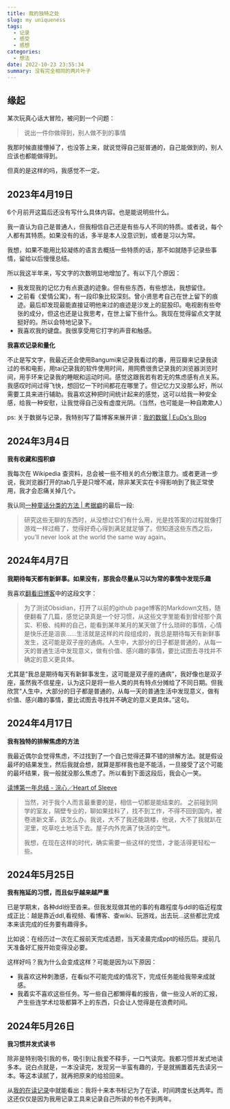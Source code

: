 ```yaml
---
title: 我的独特之处
slug: my uniqueness
tags:
  - 记录
  - 感受
  - 感想
categories:
  - 想法
date: 2022-10-23 23:55:34
summary: 没有完全相同的两片叶子
---
```


## 缘起
某次玩真心话大冒险，被问到一个问题：
>说出一件你做得到，别人做不到的事情

我那时候直接懵掉了，也没答上来，就说觉得自己挺普通的，自己能做到的，别人应该也都能做得到。

但真的是这样的吗，我感觉不一定。

## 2023年4月19日
6个月前开这篇后还没有写什么具体内容。也是能说明些什么。

我一直认为自己是普通人，但我相信自己还是有些与人不同的特质。或者说，每个人都有其特质。如果没有的话，多半是本人没意识到，或者是习以为常。

我想，如果不能用比较凝练的语言去概括一些特质的话，那不如就随手记录些事情，留给以后慢慢总结。

所以我这半年来，写文字的次数明显地增加了。有以下几个原因：
- 我发现我的记忆力有点衰退的迹象。但有些东西，有些想法，我想留住。
- 之前看《爱情公寓》，有一段印象比较深刻。曾小贤思考自己在世上留下的痕迹。最后却发现最能直接证明他来过的痕迹是沙发上的屁股印。电视剧有些夸张的成分，但这也还是让我思考，在世上留下些什么。我现在觉得留点文字就挺好的。所以会特地记录下。
- 我喜欢我的键盘。我很享受用它打字的声音和触感。

**我喜欢记录和量化**

不止是写文字，我最近还会使用Bangumi来记录我看过的番，用豆瓣来记录我读过的书和电影，用tai记录我的软件使用时间，用网费很贵记录我的浏览器浏览时间，用手环来记录我的睡眠和运动时间。感觉这跟我若有若无的焦虑感有点关系。我感叹时间过得飞快，想回忆一下时间都花在哪里了。但记忆力又没那么好，所以需要工具来进行辅助。我喜欢这种把时间统计起来的感觉，这可以给我一种安全感，给我一种安慰，让我觉得自己没有虚度光阴。（当然，也可能是一种自欺欺人）

ps: 关于数据与记录，我特别写了篇博客来展开讲：[我的数据 | EuDs's Blog](https://ds63.eu.org/2023/my-data/ )

## 2024年3月4日
**我有收藏和囤积癖**

我每次在 Wikipedia 查资料，总会被一些不相关的点分散注意力。或者更进一步说，我浏览器打开的tab几乎是只增不减，除非某天实在卡得影响到了我正常使用，我才会忍痛关掉几个。

我认同[一种童话分类的方法 | 考据癖](http://localhost-8080.com/2014/08/folktale-classification-system/)的最后一段:

>研究这些无聊的东西时，从没想过它们有什么用，光是找答案的过程就像打游戏一样过瘾了，觉得好奇心得到满足就足够了。但知道这些东西之后，you’ll never look at the world the same way again。

## 2024年4月7日
**我期待每天都有新鲜事。如果没有，那我会尽量从习以为常的事情中发现乐趣**

我喜欢[翻看旧博客](https://moviezhou.github.io/2021/11/17/old-blogs.html)中的这段文字：
>为了测试Obsidian，打开了以前的github page博客的Markdown文档，随便翻看了几篇，感觉记录真是一个好习惯，从这些文字里能看到曾经那个真实、积极、纯粹的自己，能看到某年某月的某天做了什么琐碎的事情，心情是快乐还是沮丧……生活就是这样的片段组成的，我总是期待每天有新鲜事发生，这可能是双子座的通病。人生中，大部分的日子都是普通的，从每一天的普通生活中发现意义，做有价值、感兴趣的事情，要比试图去寻找并不确定的意义更具体。

尤其是“我总是期待每天有新鲜事发生，这可能是双子座的通病”，我好像也是双子座，虽然我不信星座，认为这只是将一些人类的共有特点分摊给了不同日期。但我欣赏“人生中，大部分的日子都是普通的，从每一天的普通生活中发现意义，做有价值、感兴趣的事情，要比试图去寻找并不确定的意义更具体。”这句。

## 2024年4月17日
**我有独特的排解焦虑的方法**

我最近偶尔会觉得焦虑，不过找到了一个自己觉得还算不错的排解方法。就是假设最坏的结果发生，然后我就会想，就算是那样我也是不能活，一旦接受了这个可能的最坏结果，我一般就没那么焦虑了。所以看到下面这段后，我会心一笑。

[读博第一年总结 - 浣心／Heart of Sleeve](https://blog.loikein.one/posts/2022-09-21-phd-first-year/ )

> 当然，对于我个人而言最重要的是，相信一切都是能结束的。 之前碰到同学的室友，隔壁专业的，聊如果挂科了，找不到工作，不得不回到国内，被卷进新文革，该怎么办。我说，大不了我还能跳楼，他说，大不了我就趴在泥里，吃草吃土地活下去。屋子内外充满了快活的空气。
>
> 我想，在现在这样的时代，确实需要一些这样的觉悟，才能活得更轻松一些。

## 2024年5月25日
**我有拖延的习惯，而且似乎越来越严重**

已是学期末，各种ddl纷至沓来。但我发现做其他的事的有趣程度与ddl的临近程度成正比：越是靠近ddl,看视频、看博客、查wiki、玩游戏，出去玩...这些都比完成本来该完成的任务要有趣得多。

比如说：在经历过一次在汇报前天完成选题，当天凌晨完成ppt的经历后。提前几天准备好汇报开始变得没必要。

这样好吗？我为什么会变成这样？可能是因为以下原因：
- 我喜欢这种刺激感，在看似不可能完成的情况下，完成任务能给我带来成就感。
- 我着实不喜欢这些任务。写一些自己都懒得看的报告，做一些没人听的汇报，产生些连学术垃圾都算不上的东西，只会让人觉得是在浪费时间。

## 2024年5月26日
**我习惯并发式读书**

除非是特别吸引我的书，吸引到让我爱不释手，一口气读完。我都习惯并发式地读多本。说白点就是，一本没读完，发现另一半蛮有趣的，于是就搁置着先去读另一本。等这本读腻了，就再把原来的给拾回来。

从[我的在读记录](https://ds63.eu.org/records/ )中就能看出：我将十来本书标记为了在读，时间跨度长达两年。而这还仅仅是因为我用记录工具来记录自己所读的书也不到两年。

